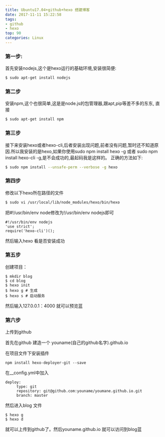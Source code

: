 ```yaml
---
title: Ubuntu17.04+github+hexo 搭建博客
date: 2017-11-11 15:22:58
tags: 
- github
- hexo
top: 90
categories: Linux
---
```


### 第一步:
 首先安装nodejs,这个是hexo运行的基础环境,安装很简便:
```bash
$ sudo apt-get install nodejs
```
### 第二步
 安装npm,这个也很简单,这是是node.js的包管理器,跟apt,pip等差不多的东东, 直接
```bash
$ sudo apt-get install npm

```
 
### 第三步
接下来安装hexo或者hexo-cli,后者安装出现问题,前者没有问题,暂时还不知道原因.所以我安装的是hexo,如果你使用sudo npm install hexo -g 或者 sudo npm install hexo-cli -g,是不会成功的,最起码我是这样的。
正确的方法如下:
```bash
$ sudo npm install --unsafe-perm --verbose -g hexo 

```

### 第四步

修改以下hexo所在路径的文件
```bash
$ sudo vi /usr/local/lib/node_modules/hexo/bin/hexo
```

把#!/usr/bin/env node修改为!/usr/bin/env nodejs即可

```
#!/usr/bin/env nodejs
'use strict';
require('hexo-cli')();
```

然后输入hexo 看是否安装成功

### 第五步
创建项目：
    

```
$ mkdir blog
$ cd blog
$ hexo init
$ hexo g # 生成
$ hexo s # 启动服务

```

然后输入127.0.0.1：4000 就可以预览蓝

### 第六步

上传到github

首先在github 建造一个 youname(自己的github名字).github.io

在项目文件下安装插件

```
npm install hexo-deployer-git --save
```

在__config.yml中加入

```
deploy:
     type: git
     repository: git@github.com:youname/youmane.github.io.git
     branch: master
```

然后进入blog 文件

```
$ hexo g
$ hexo d

```
就可以上传到github了。然后youname.github.io 就可以访问到blog蓝
















